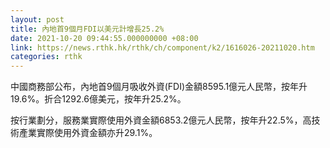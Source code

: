 ```yaml
---
layout: post
title: 內地首9個月FDI以美元計增長25.2%
date: 2021-10-20 09:44:55.000000000 +08:00
link: https://news.rthk.hk/rthk/ch/component/k2/1616026-20211020.htm
categories: rthk
---
```


中國商務部公布，內地首9個月吸收外資(FDI)金額8595.1億元人民幣，按年升19.6%。折合1292.6億美元，按年升25.2%。

按行業劃分，服務業實際使用外資金額6853.2億元人民幣，按年升22.5%，高技術產業實際使用外資金額亦升29.1%。
